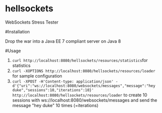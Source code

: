 # hellsockets
WebSockets Stress Tester


#Installation

Drop the war into a Java EE 7 compliant server on Java 8

#Usage

1. `curl http://localhost:8080/hellsockets/resources/statistics`for statistics
2.  `curl -XOPTIONS http://localhost:8080/hellsockets/resources/loader` for sample configuration
3.  `curl -XPOST -H'Content-type: application/json' -d'{"uri":"ws://localhost:8080/websockets/messages","message":"hey duke","sessions":10,"iterations":10}' http://localhost:8080/hellsockets/resources/loader` to create 10 sessions with  ws://localhost:8080/websockets/messages and send the message "hey duke" 10 times (=iterations)
